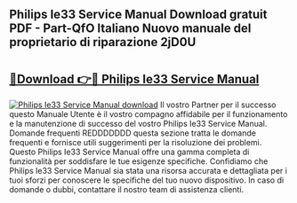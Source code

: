 ## Philips Ie33 Service Manual Download gratuit PDF - Part-QfO Italiano Nuovo manuale del proprietario di riparazione 2jD0U

# <h2><a href="http://dfajxn.blite.top/?on=Philips+Ie33+Service+Manual">🔗Download 👉🔴 Philips Ie33 Service Manual</a></h2>

[![Philips Ie33 Service Manual download](https://i.imgur.com/lujVjoI.png)](http://dfajxn.blite.top/?on=Philips+Ie33+Service+Manual)
Il vostro Partner per il successo questo Manuale Utente è il vostro compagno affidabile per il funzionamento e la manutenzione di successo del vostro Philips Ie33 Service Manual. Domande frequenti REDDDDDDD questa sezione tratta le domande frequenti e fornisce utili suggerimenti per la risoluzione dei problemi. Questo Philips Ie33 Service Manual offre una gamma completa di funzionalità per soddisfare le tue esigenze specifiche. Confidiamo che Philips Ie33 Service Manual sia stata una risorsa accurata e dettagliata per i tuoi sforzi per conoscere le specifiche del tuo nuovo dispositivo. In caso di domande o dubbi, contattare il nostro team di assistenza clienti.

